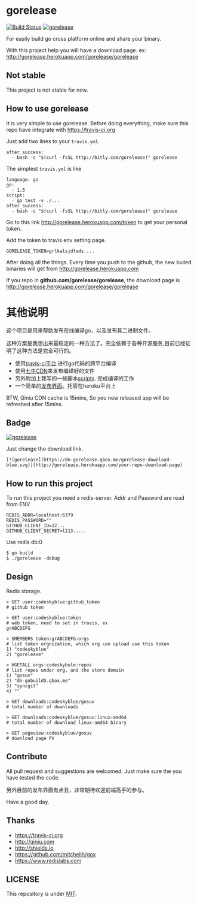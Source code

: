 # gorelease
[![Build Status](https://travis-ci.org/gorelease/gorelease.svg?branch=master)](https://travis-ci.org/gorelease/gorelease)
[![gorelease](https://dn-gorelease.qbox.me/gorelease-download-blue.svg)](http://gorelease.herokuapp.com/dn-gobuild5.qbox.me/gorelease/master)

For easily build go cross platform online and share your binary.

With this project help you will have a download page. ex: <http://gorelease.herokuapp.com/gorelease/gorelease>

## Not stable
This project is not stable for now.

## How to use gorelease
It is very simple to use gorelease. Before doing everything, make sure this repo have integrate with <https://travis-ci.org>

Just add two lines to your `travis.yml`.

	after_success:
	  - bash -c "$(curl -fsSL http://bitly.com/gorelease)" gorelease

The simplest `travis.yml` is like

	language: go
	go:
	  - 1.5
	script:
	  - go test -v ./...
	after_success:
	  - bash -c "$(curl -fsSL http://bitly.com/gorelease)" gorelease

Go to this link <http://gorelease.herokuapp.com/token> to get your personal token.

Add the token to travis env setting page.

	GORELEASE_TOKEN=grlkalsjdfads....

After doing all the things. Every time you push to the github, the new builed binaries will get from <http://gorelease.herokuapp.com>

If you repo in **github.com/gorelease/gorelease**, the download page is <http://gorelease.herokuapp.com/gorelease/gorelease>

# 其他说明
这个项目是用来帮助发布在线编译go，以及发布其二进制文件。

这种方案是我想出来最稳定的一种方法了。完全依赖于各种开源服务,目前已经证明了这种方法是完全可行的。

* 使用[travis-ci平台](https://travis-ci.org) 进行go代码的跨平台编译
* 使用[七牛CDN](http://qiniu.com)来发布编译好的文件
* 另外附加上我写的一些脚本[scripts](scripts). 完成编译的工作
* 一个简单的[发布界面](http://gorelease.herokuapp.com/)。托管在heroku平台上

BTW, Qiniu CDN cache is 15mins, So you new released app will be refreshed after 15mins.

## Badge
[![gorelease](https://dn-gorelease.qbox.me/gorelease-download-blue.svg)](http://gorelease.herokuapp.com/dn-gobuild5.qbox.me/gorelease/master)

Just change the download link.

	[![gorelease](https://dn-gorelease.qbox.me/gorelease-download-blue.svg)](http://gorelease.herokuapp.com/your-repo-download-page)

## How to run this project
To run this project you need a redis-server. Addr and Password are read from ENV

	REDIS_ADDR=localhost:6379
	REDIS_PASSWORD=""
	GITHUB_CLIENT_ID=12...
	GITHUB_CLIENT_SECRET=l213.....

Use redis db:0

	$ go build
	$ ./gorelease -debug	

## Design
Redis storage.

	> GET user:codeskyblue:github_token
	# github token

	> GET user:codeskyblue:token
	# web token, need to set in travis, ex
	grABCDEFG

	> SMEMBERS token:grABCDEFG:orgs
	# list token orgnization, which org can upload use this token
	1) "codeskyblue"
	2) "gorelease"

	> HGETALL orgs:codeskybule:repos
	# list repos under org, and the store domain
	1) "gosuv"
	2) "dn-gobuild5.qbox.me"
	3) "syncgit"
	4) ""

	> GET downloads:codeskyblue/gosuv
	# total number of downloads

	> GET downloads:codeskyblue/gosuv:linux-amd64
	# total number of download linux-amd64 binary

	> GET pageview:codeskyblue/gosuv
	# download page PV
	

## Contribute
All pull request and suggestions are welcomed. Just make sure the you have tested the code.

另外目前的发布界面有点丑，非常期待欢迎前端高手的参与。

Have a good day.

## Thanks
* <https://travis-ci.org>
* <http://qiniu.com>
* <http://shields.io>
* <https://github.com/mitchellh/gox>
* <https://www.redislabs.com>

## LICENSE
This repository is under [MIT](LICENSE).
